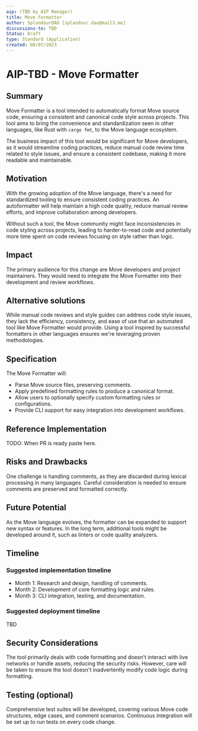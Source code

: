 ```yaml
---
aip: (TBD by AIP Manager)
title: Move Formatter
author: SplandourDAO [splandour.dao@mail3.me]
discussions-to: TBD
Status: Draft
type: Standard (Application)
created: 08/07/2023
---
```


# AIP-TBD - Move Formatter

## Summary

 Move Formatter is a tool intended to automatically format Move source code, ensuring a consistent and canonical code style across projects. This tool aims to bring the convenience and standardization seen in other languages, like Rust with `cargo fmt`, to the Move language ecosystem.

 The business impact of this tool would be significant for Move developers, as it would streamline coding practices, reduce manual code review time related to style issues, and ensure a consistent codebase, making it more readable and maintainable.

## Motivation

 With the growing adoption of the Move language, there's a need for standardized tooling to ensure consistent coding practices. An autoformatter will help maintain a high code quality, reduce manual review efforts, and improve collaboration among developers.

 Without such a tool, the Move community might face inconsistencies in code styling across projects, leading to harder-to-read code and potentially more time spent on code reviews focusing on style rather than logic.

## Impact

 The primary audience for this change are Move developers and project maintainers. They would need to integrate the Move Formatter into their development and review workflows.

## Alternative solutions

 While manual code reviews and style guides can address code style issues, they lack the efficiency, consistency, and ease of use that an automated tool like Move Formatter would provide. Using a tool inspired by successful formatters in other languages ensures we're leveraging proven methodologies.

## Specification

 The Move Formatter will:
 - Parse Move source files, preserving comments.
 - Apply predefined formatting rules to produce a canonical format.
 - Allow users to optionally specify custom formatting rules or configurations.
 - Provide CLI support for easy integration into development workflows.

## Reference Implementation

TODO: When PR is ready paste here.

## Risks and Drawbacks

 One challenge is handling comments, as they are discarded during lexical processing in many languages. Careful consideration is needed to ensure comments are preserved and formatted correctly.

## Future Potential

 As the Move language evolves, the formatter can be expanded to support new syntax or features. In the long term, additional tools might be developed around it, such as linters or code quality analyzers.

## Timeline

### Suggested implementation timeline

 - Month 1: Research and design, handling of comments.
 - Month 2: Development of core formatting logic and rules.
 - Month 3: CLI integration, testing, and documentation.

### Suggested deployment timeline

 TBD

## Security Considerations

 The tool primarily deals with code formatting and doesn't interact with live networks or handle assets, reducing the security risks. However, care will be taken to ensure the tool doesn't inadvertently modify code logic during formatting.

## Testing (optional)

 Comprehensive test suites will be developed, covering various Move code structures, edge cases, and comment scenarios. Continuous integration will be set up to run tests on every code change.

